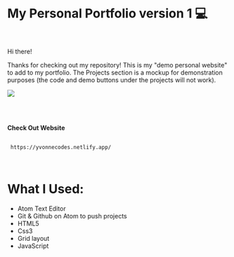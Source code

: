 # My Personal Portfolio version 1 :computer:

<br>

Hi there! 

Thanks for checking out my repository! This is my "demo personal website" to add to my portfolio. The Projects section is a mockup for demonstration purposes (the code and demo buttons under the projects will not work).  


![](portfolio_1.gif)

<br>
<br>

<b>Check Out Website</b>

```sh
   
 https://yvonnecodes.netlify.app/

   ```

<br>


# What I Used:


* Atom Text Editor
* Git & Github on Atom to push projects
* HTML5
* Css3
* Grid layout
* JavaScript

